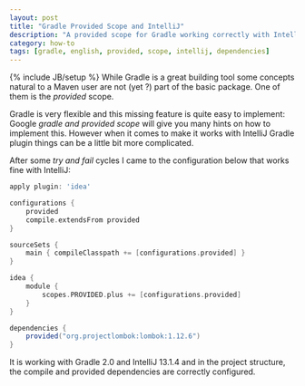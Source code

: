 ```yaml
---
layout: post
title: "Gradle Provided Scope and IntelliJ"
description: "A provided scope for Gradle working correctly with IntelliJ"
category: how-to
tags: [gradle, english, provided, scope, intellij, dependencies]
---
```

{% include JB/setup %}
While Gradle is a great building tool some concepts natural to a Maven user are not (yet ?) part of the basic package. One of them is the *provided* scope.

<!--more-->
Gradle is very flexible and this missing feature is quite easy to implement: Google *gradle and provided scope* will give you many hints on how to implement this. However when it comes to make it works with IntelliJ Gradle plugin things can be a little bit more complicated.

After some *try and fail* cycles I came to the configuration below that works fine with IntelliJ:

```groovy
apply plugin: 'idea'

configurations {
    provided
    compile.extendsFrom provided
}

sourceSets {
    main { compileClasspath += [configurations.provided] }
}

idea {
    module {
        scopes.PROVIDED.plus += [configurations.provided]
    }
}

dependencies {
    provided("org.projectlombok:lombok:1.12.6")
}
```

It is working with Gradle 2.0 and IntelliJ 13.1.4 and in the project structure, the compile and provided dependencies are correctly configured.
